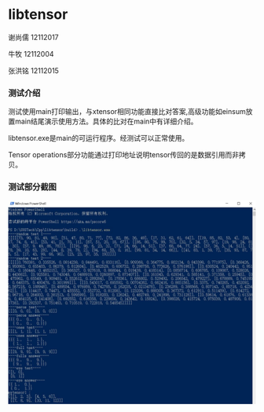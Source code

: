 # libtensor
谢尚儒 12112017

牛牧 12112004

张洪铭 12112015

### 测试介绍

测试使用main打印输出，与xtensor相同功能直接比对答案,高级功能如einsum放置main结尾演示使用方法。具体的比对在main中有详细介绍。

libtensor.exe是main的可运行程序。经测试可以正常使用。

Tensor operations部分功能通过打印地址说明tensor传回的是数据引用而非拷贝。

### 测试部分截图

![测试部分截图](test_sample.JPG)
